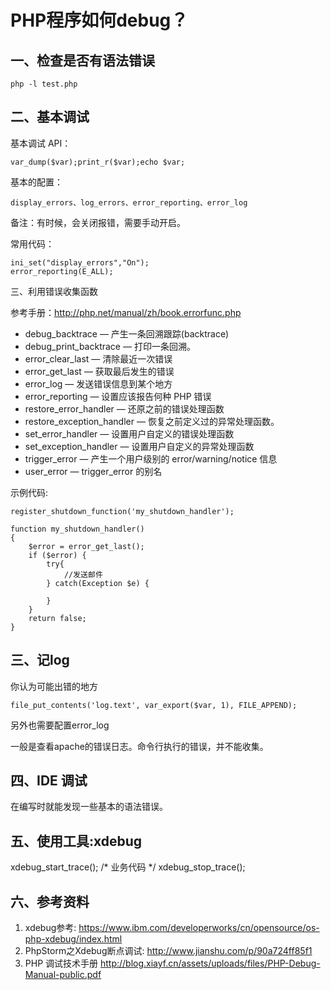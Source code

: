 # PHP程序如何debug？

一、检查是否有语法错误
---

```
php -l test.php 
```

二、基本调试
---
基本调试 API：
```
var_dump($var);print_r($var);echo $var;
```
基本的配置：
```
display_errors、log_errors、error_reporting、error_log
```
备注：有时候，会关闭报错，需要手动开启。

常用代码：
```
ini_set("display_errors","On");
error_reporting(E_ALL);
```

三、利用错误收集函数

参考手册：http://php.net/manual/zh/book.errorfunc.php

- debug_backtrace — 产生一条回溯跟踪(backtrace)
- debug_print_backtrace — 打印一条回溯。
- error_clear_last — 清除最近一次错误
- error_get_last — 获取最后发生的错误
- error_log — 发送错误信息到某个地方
- error_reporting — 设置应该报告何种 PHP 错误
- restore_error_handler — 还原之前的错误处理函数
- restore_exception_handler — 恢复之前定义过的异常处理函数。
- set_error_handler — 设置用户自定义的错误处理函数
- set_exception_handler — 设置用户自定义的异常处理函数
- trigger_error — 产生一个用户级别的 error/warning/notice 信息
- user_error — trigger_error 的别名


示例代码:
```
register_shutdown_function('my_shutdown_handler');

function my_shutdown_handler()
{
    $error = error_get_last();
    if ($error) {
        try{
            //发送邮件
        } catch(Exception $e) {

        }
    }
    return false;
}
```


三、记log
---

你认为可能出错的地方
```
file_put_contents('log.text', var_export($var, 1), FILE_APPEND);
```
另外也需要配置error_log

一般是查看apache的错误日志。命令行执行的错误，并不能收集。

四、IDE 调试
--- 
在编写时就能发现一些基本的语法错误。

五、使用工具:xdebug
---
xdebug_start_trace();
/* 业务代码     */
xdebug_stop_trace();

## 六、参考资料

1. xdebug参考:
https://www.ibm.com/developerworks/cn/opensource/os-php-xdebug/index.html
2. PhpStorm之Xdebug断点调试:
http://www.jianshu.com/p/90a724ff85f1
3. PHP 调试技术手册 
http://blog.xiayf.cn/assets/uploads/files/PHP-Debug-Manual-public.pdf